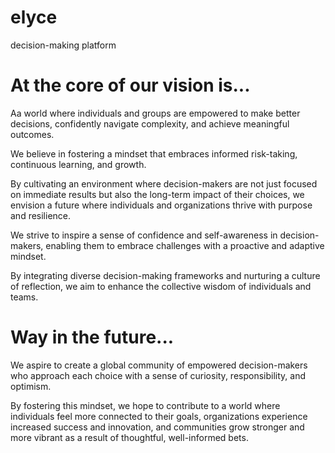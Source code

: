 # elyce
decision-making platform

# At the core of our vision is...

Aa world where individuals and groups are empowered to make better decisions, confidently navigate complexity, and achieve meaningful outcomes. 

We believe in fostering a mindset that embraces informed risk-taking, continuous learning, and growth. 

By cultivating an environment where decision-makers are not just focused on immediate results but also the long-term impact of their choices, we envision a future where individuals and organizations thrive with purpose and resilience.

We strive to inspire a sense of confidence and self-awareness in decision-makers, enabling them to embrace challenges with a proactive and adaptive mindset. 

By integrating diverse decision-making frameworks and nurturing a culture of reflection, we aim to enhance the collective wisdom of individuals and teams.

# Way in the future...

We aspire to create a global community of empowered decision-makers who approach each choice with a sense of curiosity, responsibility, and optimism.

By fostering this mindset, we hope to contribute to a world where individuals feel more connected to their goals, organizations experience increased success and innovation, and communities grow stronger and more vibrant as a result of thoughtful, well-informed bets.
